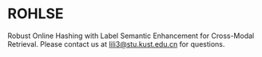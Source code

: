 # ROHLSE
Robust Online Hashing with Label Semantic Enhancement for Cross-Modal Retrieval. 
Please contact us at lili3@stu.kust.edu.cn for questions.
